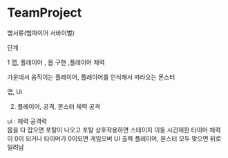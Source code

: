 # TeamProject
 
뱀서류(뱀파이어 서바이벌)

단계 

1 맵, 플레이어 , 몹 구현 ,플레이어 체력

가운데서 움직이는 플레이어, 플레이어를 인식해서 따라오는 몬스터

맵, Ui


2. 플레이어, 공격, 몬스터 체력 공격


ui : 체력 공격력  
몹을 다 잡으면 포탈이 나오고 포탈 상호작용하면 스테이지 이동
시간제한 타이머
체력이 0이 되거나 타이머가 0이되면 게임오버 UI 출력
플레이어, 몬스터 모두 맞으면 뒤로 밀려남

